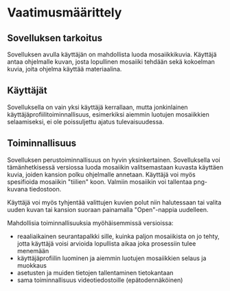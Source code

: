 ﻿# Vaatimusmäärittely #

## Sovelluksen tarkoitus ##

Sovelluksen avulla käyttäjän on mahdollista luoda mosaiikkikuvia. Käyttäjä antaa ohjelmalle kuvan, josta lopullinen mosaiiki tehdään sekä kokoelman kuvia, joita ohjelma käyttää materiaalina.

## Käyttäjät ##

Sovelluksella on vain yksi käyttäjä kerrallaan, mutta jonkinlainen käyttäjäprofiilitoiminnallisuus, esimerkiksi aiemmin luotujen mosaiikkien selaamiseksi, ei ole poissuljettu ajatus tulevaisuudessa.

## Toiminnallisuus ##

Sovelluksen perustoiminnallisuus on hyvin yksinkertainen. Sovelluksella voi tämänhetkisessä versiossa luoda mosaiikin valitsemastaan kuvasta käyttäen kuvia, joiden kansion polku ohjelmalle annetaan. Käyttäjä voi myös spesifioida mosaiikin "tiilien" koon. Valmiin mosaiikin voi tallentaa png-kuvana tiedostoon.

Käyttäjä voi myös tyhjentää valittujen kuvien polut niin halutessaan tai valita uuden kuvan tai kansion suoraan painamalla "Open"-nappia uudelleen.

Mahdollisia toiminnallisuuksia myöhäisemmissä versioissa:

- reaaliaikainen seurantapalkki sille, kuinka paljon mosaiikista on jo tehty, jotta käyttäjä voisi arvioida lopullista aikaa joka prosessiin tulee menemään
- käyttäjäprofiilin luominen ja aiemmin luotujen mosaiikkien selaus ja muokkaus
- asetusten ja muiden tietojen tallentaminen tietokantaan
- sama toiminnallisuus videotiedostoille (epätodennäköinen)
